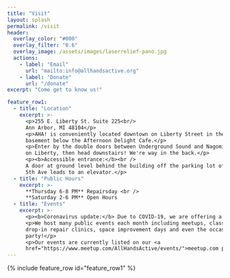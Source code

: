 ```yaml
---
title: "Visit"
layout: splash
permalink: /visit
header:
  overlay_color: "#000"
  overlay_filter: "0.6"
  overlay_image: /assets/images/laserrelief-pano.jpg
  actions:
    - label: "Email"
      url: "mailto:info@allhandsactive.org"
    - label: "Donate"
      url: "/donate"
excerpt: "Come get to know us!"

feature_row1:
  - title: "Location"
    excerpt: >-
      <p>255 E. Liberty St. Suite 225<br/>
      Ann Arbor, MI 48104</p>
      <p>AHA! is conveniently located downtown on Liberty Street in the
      basement below the Afternoon Delight Cafe.</p>
      <p>Enter by the double doors between Underground Sound and Nagomi Sushi
      on Liberty, then head downstairs! We're way in the back.</p>
      <p><b>Accessible entrance:</b><br />
      A door at ground level behind the building off the parking lot off N
      5th Ave leads to an elevator.</p>
  - title: "Public Hours"
    excerpt: >-
      **Thursday 6-8 PM** Repairsday <br />
      **Saturday 2-6 PM** Open Hours
  - title: "Events"
    excerpt: >-
      <p><b>Coronavirus update:</b> Due to COVID-19, we are offering a mix of virtual and in-person events.</p>
      <p>We host many public events each month including meetups, classes,
      drop-in repair clinics, space improvement days and even the occasional
      party!</p>
      <p>Our events are currently listed on our <a
      href="https://www.meetup.com/AllHandsActive/events/">meetup.com page</a>. Find one that interests you!</p>
---
```


{% include feature_row id="feature_row1" %}
